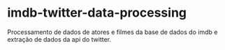 # imdb-twitter-data-processing
Processamento de dados de atores e filmes da base de dados do imdb e extração de dados da api do twitter.
